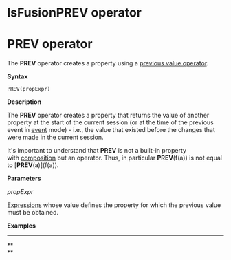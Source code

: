 # lsFusionPREV operator

# PREV operator

The **PREV** operator creates a property using a [previous value operator](lsFusionPrevious_value_PREV_.md).

**Syntax**

    PREV(propExpr)

**Description**

The **PREV** operator creates a property that returns the value of another property at the start of the current session (or at the time of the previous event in [event](Events_688155.html#Events-change) mode) - i.e., the value that existed before the changes that were made in the current session.

It's important to understand that **PREV** is not a built-in property with [composition](lsFusionComposition_JOIN_.md) but an operator. Thus, in particular **PREV**(f(a)) is not equal to \[**PREV**(a)\](f(a)).

**Parameters**

*propExpr*

[Expressions](lsFusionExpression.md) whose value defines the property for which the previous value must be obtained.

**Examples**

****



**  
**

